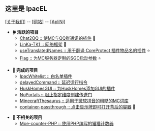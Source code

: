 ## 这里是 IpacEL

[[关于我们]](https://github.com/IpacEL/Ipacamod) -- [[网站]](https://ipacel.cc) -- [[ApliNi]](https://github.com/ApliNi)

- **🍀 活跃的项目**
  - [Chat2QQ :: 使MC与QQ群通讯的插件](https://github.com/ApliNi/Chat2QQ) 🌟
  - [LinKa-TK1 :: 网络框架](https://github.com/ApliNi/TK1) 🌟
  - [useTranslatedNames :: 用于翻译 CoreProtect 插件物品名的插件](https://github.com/ApliNi/useTranslatedNames) ⭐
  - [Flag :: 为MC服务器定制的SGC启动参数](https://github.com/IpacEL/Flag) ⭐
<p></p>

- **🥡 完成的项目**
  - [IpacWhitelist :: 白名单插件](https://github.com/ApliNi/IpacWhitelist)
  - [delayedCommand :: 延迟运行指令](https://github.com/ApliNi/delayedCommand)
  - [HuskHomesGUI :: 为HuskHomes添加GUI的插件](https://github.com/ApliNi/HuskHomesGUI)
  - [NoPortals :: 阻止指定维度创建传送门](https://github.com/ApliNi/NoPortals)
  - [MinecraftThesaurus :: 适用于微软拼音的粗糙的MC词库](https://github.com/ApliNi/MinecraftThesaurus)
  - [container-passthrough :: 点击告示牌即可打开背后的容器](https://github.com/IpacEL/container-passthrough) 🔗
<p></p>

- **👻 不相关的项目**
  - [Moe-counter-PHP :: 使用PHP编写的猫猫计数器](https://github.com/ApliNi/Moe-counter-PHP)

